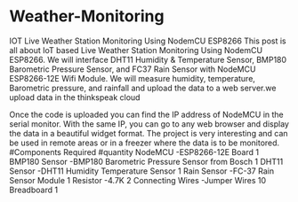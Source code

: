 # Weather-Monitoring
IOT Live Weather Station Monitoring Using NodemCU ESP8266
This post is all about IoT based Live Weather Station Monitoring Using NodemCU ESP8266. We will interface DHT11 Humidity & Temperature Sensor, BMP180 Barometric Pressure Sensor, and FC37 Rain Sensor with NodeMCU ESP8266-12E Wifi Module. We will measure humidity, temperature, Barometric pressure, and rainfall and upload the data to a web server.we upload data in the thinkspeak cloud

Once the code is uploaded you can find the IP address of NodeMCU in the serial monitor. With the same IP, you can go to any web browser and display the data in a beautiful widget format. The project is very interesting and can be used in remote areas or in a freezer where the data is to be monitored.
#Components Required                                            #quantity
NodeMCU       -ESP8266-12E Board                                 1                          
BMP180 Sensor -BMP180 Barometric Pressure Sensor from Bosch      1
DHT11 Sensor	-DHT11 Humidity Temperature Sensor                 1
Rain Sensor	  -FC-37 Rain Sensor Module	                         1
Resistor	    -4.7K                                              2
Connecting Wires	-Jumper Wires                                  10
Breadboard                                                       1
